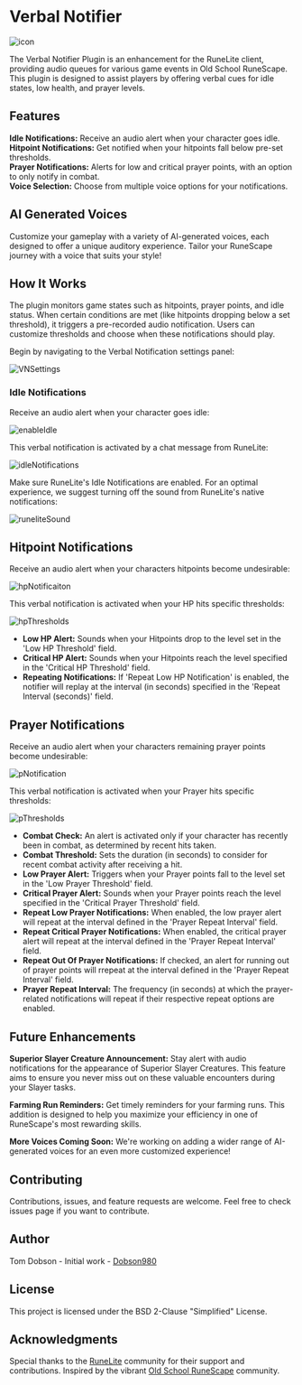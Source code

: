 # Verbal Notifier

![icon](https://i.imgur.com/kpJJ6TE.png)  

The Verbal Notifier Plugin is an enhancement for the RuneLite client, providing audio queues for various game events in Old School RuneScape. This plugin is designed to assist players by offering verbal cues for idle states, low health, and prayer levels.

## Features

**Idle Notifications:** Receive an audio alert when your character goes idle.  
**Hitpoint Notifications:** Get notified when your hitpoints fall below pre-set thresholds.  
**Prayer Notifications:** Alerts for low and critical prayer points, with an option to only notify in combat.  
**Voice Selection:** Choose from multiple voice options for your notifications.  


## AI Generated Voices

Customize your gameplay with a variety of AI-generated voices, each designed to offer a unique auditory experience. Tailor your RuneScape journey with a voice that suits your style!

## How It Works

The plugin monitors game states such as hitpoints, prayer points, and idle status. When certain conditions are met (like hitpoints dropping below a set threshold), it triggers a pre-recorded audio notification. Users can customize thresholds and choose when these notifications should play.

Begin by navigating to the Verbal Notification settings panel:   
  
![VNSettings](https://imgur.com/cYQvT9W.png)

### Idle Notifications

Receive an audio alert when your character goes idle: 

![enableIdle](https://i.imgur.com/m5fkTTw.png)

This verbal notification is activated by a chat message from RuneLite:  
  
![idleNotifications](https://i.imgur.com/DvIomhY.png)  

Make sure RuneLite's Idle Notifications are enabled. For an optimal experience, we suggest turning off the sound from RuneLite's native notifications:  
  
![runeliteSound](https://i.imgur.com/cvQ2RAI.png)

## Hitpoint Notifications

Receive an audio alert when your characters hitpoints become undesirable:

![hpNotificaiton](https://i.imgur.com/6hewDuU.png)

This verbal notification is activated when your HP hits specific thresholds:

![hpThresholds](https://i.imgur.com/BoqM2QJ.png)

- **Low HP Alert:** Sounds when your Hitpoints drop to the level set in the 'Low HP Threshold' field.
- **Critical HP Alert:** Sounds when your Hitpoints reach the level specified in the 'Critical HP Threshold' field.
- **Repeating Notifications:** If 'Repeat Low HP Notification' is enabled, the notifier will replay at the interval (in seconds) specified in the 'Repeat Interval (seconds)' field.

## Prayer Notifications

Receive an audio alert when your characters remaining prayer points become undesirable:

![pNotification](https://i.imgur.com/sY6dcJl.png)

This verbal notification is activated when your Prayer hits specific thresholds:

![pThresholds](https://i.imgur.com/XRhlOax.png)

- **Combat Check:** An alert is activated only if your character has recently been in combat, as determined by recent hits taken.
- **Combat Threshold:** Sets the duration (in seconds) to consider for recent combat activity after receiving a hit.
- **Low Prayer Alert:** Triggers when your Prayer points fall to the level set in the 'Low Prayer Threshold' field.
- **Critical Prayer Alert:** Sounds when your Prayer points reach the level specified in the 'Critical Prayer Threshold' field.
- **Repeat Low Prayer Notifications:** When enabled, the low prayer alert will repeat at the interval defined in the 'Prayer Repeat Interval' field.
- **Repeat Critical Prayer Notifications:** When enabled, the critical prayer alert will repeat at the interval defined in the 'Prayer Repeat Interval' field.
- **Repeat Out Of Prayer Notifications:** If checked, an alert for running out of prayer points will rrepeat at the interval defined in the 'Prayer Repeat Interval' field.
- **Prayer Repeat Interval:** The frequency (in seconds) at which the prayer-related notifications will repeat if their respective repeat options are enabled.

## Future Enhancements

**Superior Slayer Creature Announcement:** Stay alert with audio notifications for the appearance of Superior Slayer Creatures. This feature aims to ensure you never miss out on these valuable encounters during your Slayer tasks.  
  
**Farming Run Reminders:** Get timely reminders for your farming runs. This addition is designed to help you maximize your efficiency in one of RuneScape's most rewarding skills.  

**More Voices Coming Soon:** We're working on adding a wider range of AI-generated voices for an even more customized experience!

## Contributing

Contributions, issues, and feature requests are welcome. Feel free to check issues page if you want to contribute.

## Author

Tom Dobson - Initial work - [Dobson980](https://github.com/dobson980)

## License

This project is licensed under the BSD 2-Clause "Simplified" License.

## Acknowledgments

Special thanks to the [RuneLite](https://github.com/runelite/runelite/tree/master) community for their support and contributions.
Inspired by the vibrant [Old School RuneScape](https://oldschool.runescape.com) community.
